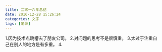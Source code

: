 ```yaml
---
title: 二零一六年总结
date: 2016-12-28 15:26:24
categories: 文字
tags: [笔录]
---
```


1.因为技术点跳槽去了朋友公司。
2.对问题的思考不是很慎重。
3.太过于注重自己在别人的地方是有多重。
4.
